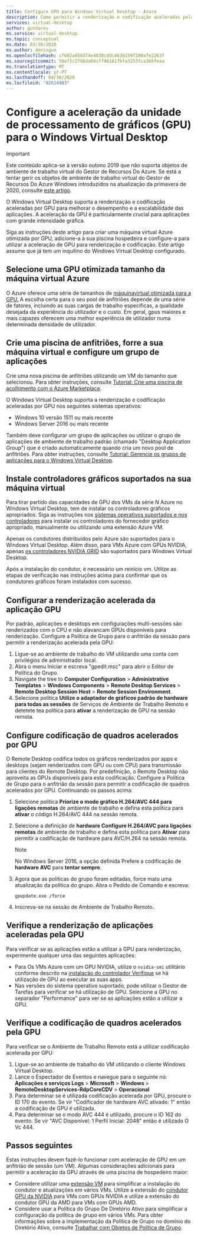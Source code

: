```yaml
---
title: Configure GPU para Windows Virtual Desktop - Azure
description: Como permitir a renderização e codificação aceleradas pela GPU no Windows Virtual Desktop.
services: virtual-desktop
author: gundarev
ms.service: virtual-desktop
ms.topic: conceptual
ms.date: 03/30/2020
ms.author: denisgun
ms.openlocfilehash: cf602a858d74e4038cddc463b159f100afe2263f
ms.sourcegitcommit: 50ef5c2798da04cf746181fbfa3253fca366feaa
ms.translationtype: MT
ms.contentlocale: pt-PT
ms.lasthandoff: 04/30/2020
ms.locfileid: "82614983"
---
```

# <a name="configure-graphics-processing-unit-gpu-acceleration-for-windows-virtual-desktop"></a>Configure a aceleração da unidade de processamento de gráficos (GPU) para o Windows Virtual Desktop

>[!IMPORTANT]
>Este conteúdo aplica-se à versão outono 2019 que não suporta objetos de ambiente de trabalho virtual do Gestor de Recursos Do Azure. Se está a tentar gerir os objetos de ambiente de trabalho virtual do Gestor de Recursos Do Azure Windows introduzidos na atualização da primavera de 2020, consulte [este artigo](../configure-vm-gpu.md).

O Windows Virtual Desktop suporta a renderização e codificação aceleradas por GPU para melhorar o desempenho e a escalabilidade das aplicações. A aceleração da GPU é particularmente crucial para aplicações com grande intensidade gráfica.

Siga as instruções deste artigo para criar uma máquina virtual Azure otimizada por GPU, adicione-a à sua piscina hospedeira e configure-a para utilizar a aceleração de GPU para renderização e codificação. Este artigo assume que já tem um inquilino do Windows Virtual Desktop configurado.

## <a name="select-a-gpu-optimized-azure-virtual-machine-size"></a>Selecione uma GPU otimizada tamanho da máquina virtual Azure

O Azure oferece uma série de tamanhos de [máquinavirtual otimizada para a GPU.](/azure/virtual-machines/windows/sizes-gpu) A escolha certa para o seu pool de anfitriões depende de uma série de fatores, incluindo as suas cargas de trabalho específicas, a qualidade desejada da experiência do utilizador e o custo. Em geral, gpus maiores e mais capazes oferecem uma melhor experiência de utilizador numa determinada densidade de utilizador.

## <a name="create-a-host-pool-provision-your-virtual-machine-and-configure-an-app-group"></a>Crie uma piscina de anfitriões, forre a sua máquina virtual e configure um grupo de aplicações

Crie uma nova piscina de anfitriões utilizando um VM do tamanho que selecionou. Para obter instruções, consulte [Tutorial: Crie uma piscina de acolhimento com o Azure Marketplace](/azure/virtual-desktop/create-host-pools-azure-marketplace).

O Windows Virtual Desktop suporta a renderização e codificação aceleradas por GPU nos seguintes sistemas operativos:

* Windows 10 versão 1511 ou mais recente
* Windows Server 2016 ou mais recente

Também deve configurar um grupo de aplicações ou utilizar o grupo de aplicações de ambiente de trabalho padrão (chamado "Desktop Application Group") que é criado automaticamente quando cria um novo pool de anfitriões. Para obter instruções, consulte [Tutorial: Gerencie os grupos de aplicações para o Windows Virtual Desktop](/azure/virtual-desktop/manage-app-groups).

## <a name="install-supported-graphics-drivers-in-your-virtual-machine"></a>Instale controladores gráficos suportados na sua máquina virtual

Para tirar partido das capacidades de GPU dos VMs da série N Azure no Windows Virtual Desktop, tem de instalar os controladores gráficos apropriados. Siga as instruções nos [sistemas operativos suportados e nos controladores](/azure/virtual-machines/windows/sizes-gpu#supported-operating-systems-and-drivers) para instalar os controladores do fornecedor gráfico apropriado, manualmente ou utilizando uma extensão Azure VM.

Apenas os condutores distribuídos pelo Azure são suportados para o Windows Virtual Desktop. Além disso, para VMs Azure com GPUs NVIDIA, apenas [os controladores NVIDIA GRID](/azure/virtual-machines/windows/n-series-driver-setup#nvidia-grid-drivers) são suportados para Windows Virtual Desktop.

Após a instalação do condutor, é necessário um reinício vm. Utilize as etapas de verificação nas instruções acima para confirmar que os condutores gráficos foram instalados com sucesso.

## <a name="configure-gpu-accelerated-app-rendering"></a>Configurar a renderização acelerada da aplicação GPU

Por padrão, aplicações e desktops em configurações multi-sessões são renderizados com o CPU e não alavancam GPUs disponíveis para renderização. Configure a Política de Grupo para o anfitrião da sessão para permitir a renderização acelerada pela GPU:

1. Ligue-se ao ambiente de trabalho do VM utilizando uma conta com privilégios de administrador local.
2. Abra o menu Iniciar e escreva "gpedit.msc" para abrir o Editor de Política do Grupo.
3. Navigate the tree to **Computer Configuration** > **Administrative Templates** > **Windows Components** > **Remote Desktop Services** > **Remote Desktop Session Host** > **Remote Session Environment**.
4. Selecione política **Utilize o adaptador de gráficos padrão de hardware para todas as sessões** de Serviços de Ambiente de Trabalho Remoto e detetete tea política para **ativar** a renderização de GPU na sessão remota.

## <a name="configure-gpu-accelerated-frame-encoding"></a>Configure codificação de quadros acelerados por GPU

O Remote Desktop codifica todos os gráficos renderizados por apps e desktops (sejam renderizados com GPU ou com CPU) para transmissão para clientes do Remote Desktop. Por predefinição, o Remote Desktop não aproveita as GPUs disponíveis para esta codificação. Configure a Política de Grupo para o anfitrião da sessão para permitir a codificação de quadros acelerados por GPU. Continuando os passos acima:

1. Selecione política **Priorize o modo gráfico H.264/AVC 444 para ligações remotas** de ambiente de trabalho e defina esta política para **ativar** o código H.264/AVC 444 na sessão remota.
2. Selecione a definição de **hardware Configure H.264/AVC para ligações remotas** de ambiente de trabalho e defina esta política para **Ativar** para permitir a codificação de hardware para AVC/H.264 na sessão remota.

    >[!NOTE]
    >No Windows Server 2016, a opção definida Prefere a codificação de **hardware AVC** para **tentar sempre**.

3. Agora que as políticas do grupo foram editadas, force mato uma atualização da política do grupo. Abra o Pedido de Comando e escreva:

    ```batch
    gpupdate.exe /force
    ```

4. Inscreva-se na sessão de Ambiente de Trabalho Remoto.

## <a name="verify-gpu-accelerated-app-rendering"></a>Verifique a renderização de aplicações aceleradas pela GPU

Para verificar se as aplicações estão a utilizar a GPU para renderização, experimente qualquer uma das seguintes aplicações:

* Para Os VMs Azure com um GPU NVIDIA, utilize o `nvidia-smi` utilitário conforme descrito na [instalação do controlador Verifique](/azure/virtual-machines/windows/n-series-driver-setup#verify-driver-installation) se há utilização de GPU ao executar as suas apps.
* Nas versões do sistema operativo suportado, pode utilizar o Gestor de Tarefas para verificar se há utilização de GPU. Selecione a GPU no separador "Performance" para ver se as aplicações estão a utilizar a GPU.

## <a name="verify-gpu-accelerated-frame-encoding"></a>Verifique a codificação de quadros acelerados pela GPU

Para verificar se o Ambiente de Trabalho Remoto está a utilizar codificação acelerada por GPU:

1. Ligue-se ao ambiente de trabalho do VM utilizando o cliente Windows Virtual Desktop.
2. Lance o Espectador de Eventos e navegue para o seguinte nó: **Aplicações e serviços Logs** > **Microsoft** > **Windows** > **RemoteDesktopServices-RdpCoreCDV** > **Operacional**
3. Para determinar se é utilizada codificação acelerada por GPU, procure o ID 170 do evento. Se vir "Codificador de hardware AVC ativado: 1" então a codificação de GPU é utilizada.
4. Para determinar se o modo AVC 444 é utilizado, procure o ID 162 do evento. Se vir "AVC Disponível: 1 Perfil Inicial: 2048" então é utilizado O Vc 444.

## <a name="next-steps"></a>Passos seguintes

Estas instruções devem fazê-lo funcionar com aceleração de GPU em um anfitrião de sessão (um VM). Algumas considerações adicionais para permitir a aceleração da GPU através de uma piscina de hospedeiro maior:

* Considere utilizar uma [extensão VM](/azure/virtual-machines/extensions/overview) para simplificar a instalação do condutor e atualizações em vários VMs. Utilize a extensão do [condutor GPU da NVIDIA](/azure/virtual-machines/extensions/hpccompute-gpu-windows) para VMs com GPUs NVIDIA e utilize a extensão do condutor GPU da AMD para VMs com GPUs AMD.
* Considere usar a Política do Grupo De Diretório Ativo para simplificar a configuração da política de grupo em vários VMs. Para obter informações sobre a implementação da Política de Grupo no domínio do Diretório Ativo, consulte [Trabalhar com Objetos de Política de Grupo](https://go.microsoft.com/fwlink/p/?LinkId=620889).
